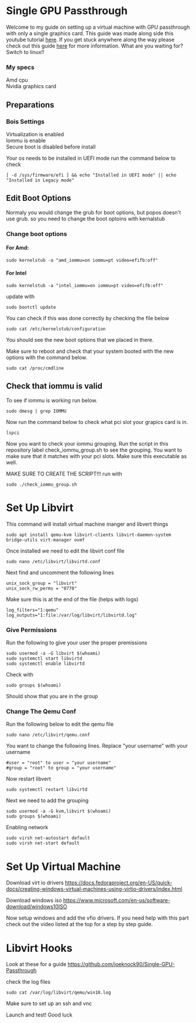 
# Single GPU Passthrough
Welcome to my guide on setting up a virtual machine with GPU passthrough with only a single graphics card. This guide was made along side this youtube tutorial [here](https://youtu.be/UOk5Mzu53lI). If you get stuck anywhere along the way please check out this guide [here](https://gitlab.com/risingprismtv/single-gpu-passthrough/-/wikis/home) for more information. What are you waiting for? Switch to linux!!
### My specs 
Amd cpu <br />
Nvidia graphics card

## Preparations

### Bois Settings 
Virtualization is enabled <br />
Iommu is enable <br />
Secure boot is disabled before install <br /> 

Your os needs to be installed in UEFI mode run the command below to check
```
[ -d /sys/firmware/efi ] && echo "Installed in UEFI mode" || echo "Installed in Legacy mode"
```

## Edit Boot Options
Normaly you would change the grub for boot options, but popos doesn't use grub. so you need to change the boot optoins with kernalstub

### Change boot options

#### For Amd:
```
sudo kernelstub -a "amd_iommu=on iommu=pt video=efifb:off"
```

#### For Intel
```
sudo kernelstub -a "intel_iommu=on iommu=pt video=efifb:off"
```
update with
```
sudo bootctl update
```
You can check if this was done correctly by checking the file below
```
sudo cat /etc/kernelstub/configuration
```
You should see the new boot options that we placed in there.

Make sure to reboot and check that your system booted with the new options with the command below.
```
sudo cat /proc/cmdline
```

## Check that iommu is valid

To see if iommu is working run below.
```
sudo dmesg | grep IOMMU
```
Now run the command below to check what pci slot your grapics card is in.
```
lspci
```

Now you want to check your iommu grouping. Run the script in this repository label check_iommu_group.sh to see the grouping. You want to make sure that it matches with your pci slots. Make sure this executable as well. 

MAKE SURE TO CREATE THE SCRIPT!!! run with
```
sudo ./check_iommu_group.sh
```

# Set Up Libvirt

This command will install virtual machine manger and libvert things
```
sudo apt install qemu-kvm libvirt-clients libvirt-daemon-system bridge-utils virt-manager ovmf
```

Once installed we need to edit the libvirt conf file
```
sudo nano /etc/libvirt/libvirtd.conf
```

Next find and uncomment the following lines 

```
unix_sock_group = "libvirt"
unix_sock_rw_perms = "0770"
```

Make sure this is at the end of the file (helps with logs)
```
log_filters="1:qemu"
log_outputs="1:file:/var/log/libvirt/libvirtd.log"
```
### Give Permissions
Run the following to give your user the proper premissions

```
sudo usermod -a -G libvirt $(whoami)
sudo systemctl start libvirtd
sudo systemctl enable libvirtd
```
Check with 
```
sudo groups $(whoami)
```
Should show that you are in the group


### Change The Qemu Conf

Run the following below to edit the qemu file
```
sudo nano /etc/libvirt/qemu.conf
```
You want to change the following lines. Replace "your username" with your username
```
#user = "root" to user = "your username"
#group = "root" to group = "your username"
```
Now restart libvert
```
sudo systemctl restart libvirtd
```
Next we need to add the grouping
```
sudo usermod -a -G kvm,libvirt $(whoami)
sudo groups $(whoami)
```
Enabling network
```
sudo virsh net-autostart default
sudo virsh net-start default
```
# Set Up Virtual Machine

Download virt io drivers
https://docs.fedoraproject.org/en-US/quick-docs/creating-windows-virtual-machines-using-virtio-drivers/index.html

Download windows iso 
https://www.microsoft.com/en-us/software-download/windows10ISO

Now setup windows and add the vfio drivers. If you need help with this part check out the video listed at the top for a step by step guide.

# Libvirt Hooks

Look at these for a guide
https://github.com/joeknock90/Single-GPU-Passthrough

check the log files 
```
sudo cat /var/log/libvirt/qemu/win10.log 
```

Make sure to set up an ssh and vnc 

Launch and test!
Good luck
